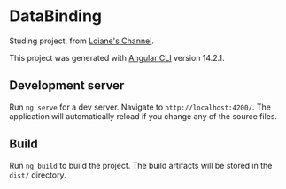 # DataBinding

Studing project, from [Loiane's Channel](https://www.youtube.com/c/loianegroner). 

This project was generated with [Angular CLI](https://github.com/angular/angular-cli) version 14.2.1. 

## Development server

Run `ng serve` for a dev server. Navigate to `http://localhost:4200/`. The application will automatically reload if you change any of the source files.

## Build

Run `ng build` to build the project. The build artifacts will be stored in the `dist/` directory.
